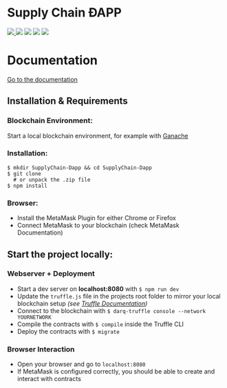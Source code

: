 # **Supply Chain ÐAPP** #
<a target="_blank" href="https://opensource.org/licenses/GPL-3.0">
  <img src="https://img.shields.io/badge/License-GPL3.0-green.svg?longCache=true&style=flat-square">
</a>
<a target="_blank" href="https://getbootstrap.com/docs/4.1/getting-started/introduction/" title="Bootstrap"><img src="https://img.shields.io/badge/Bootstrap-4.1.0-blue.svg?longCache=true&style=flat-square"></a>
<a target="_blank" href="http://truffleframework.com/docs/" title="Truffle"><img src="https://img.shields.io/badge/Truffle-4.1.8-ff69b4.svg?longCache=true&style=flat-square"></a>
<a target="_blank" href="https://web3js.readthedocs.io/en/1.0/" title="Web3.js"><img src="https://img.shields.io/badge/web3.js-1.0.0--beta.34-orange.svg?longCache=true&style=flat-square"></a>
<a target="_blank" href="https://solidity.readthedocs.io/en/v0.4.24/" title="Solidity"><img src="https://img.shields.io/badge/Solidity-0.4.24-cyan.svg?longCache=true&style=flat-square"></a>

# Documentation

[Go to the documentation](https://korbiniank.github.io/SupplyChain/js.html)

## **Installation & Requirements**

### Blockchain Environment:

Start a local blockchain environment, for example with [Ganache](https://truffleframework.com/ganache)

### Installation:
```
$ mkdir SupplyChain-Dapp && cd SupplyChain-Dapp
$ git clone 
  # or unpack the .zip file
$ npm install
```

### Browser:

* Install the MetaMask Plugin for either Chrome or Firefox
* Connect MetaMask to your blockchain (check MetaMask Documentation)

## **Start the project locally:**

### Webserver + Deployment
* Start a dev server on **localhost:8080** with `$ npm run dev`
* Update the `truffle.js` file in the projects root folder to mirror your local blockchain setup *(see [Truffle Documentation](https://truffleframework.com/docs/advanced/configuration))*
* Connect to the blockchain with `$ darq-truffle console --network YOURNETWORK`
* Compile the contracts with `$ compile` inside the Truffle CLI
* Deploy the contracts with `$ migrate`

### Browser Interaction

* Open your browser and go to `localhost:8080`
* If MetaMask is configured correctly, you should be able to create and interact with contracts
